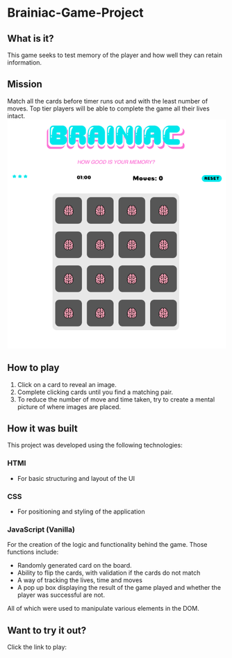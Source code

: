 # Brainiac-Game-Project

## What is it?

This game seeks to test memory of the player and how well they can retain information.
 
## Mission
Match all the cards before timer runs out and with the least number of moves. Top tier players will be able to complete the game all their lives intact.  
![snippet](assets/Brainiac-snap.png)

## How to play
1.	Click on a card to reveal an image.
2.	Complete clicking cards until you find a matching pair.
3.	To reduce the number of move and time taken, try to create a mental picture of where images are placed.  

## How it was built
This project was developed using the following technologies:
### HTMl
* For basic structuring and layout of the UI
### CSS
* For positioning and styling of the application
### JavaScript (Vanilla)
For the creation of the logic and functionality behind the game. Those functions include:
* Randomly generated card on the board.
*	Ability to flip the cards, with validation if the cards do not match
*	A way of tracking the lives, time and moves
*	A pop up box displaying the result of the game played and whether the player was successful are not.

All of which were used to manipulate various elements in the DOM.

## Want to try it out?

Click the link to play: 

